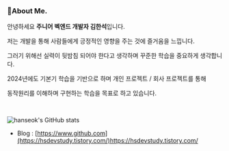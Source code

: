 ### 👋About Me. 

안녕하세요 **주니어 벡엔드 개발자 김한석**입니다. 

저는 개발을 통해 사람들에게 긍정적인 영향을 주는 것에 즐거움을 느낍니다.

그러기 위해선 실력이 뒷밤침 되어야 한다고 생각하며 꾸준한 학습을 중요하게 생각합니다.

2024년에도 기본기 학습을 기반으로 하며 개인 프로젝트 / 회사 프로젝트를 통해

동작원리를 이해하며 구현하는 학습을 목표로 하고 있습니다.  

<br>

![hanseok's GitHub stats](https://github-readme-stats.vercel.app/api?username=gkstjr&show_icons=true&theme=tokyonight)

* Blog : [https://www.github.com](https://hsdevstudy.tistory.com/)https://hsdevstudy.tistory.com/
